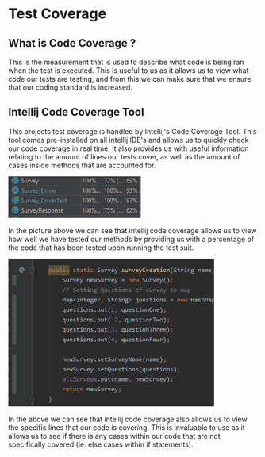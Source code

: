 # Test Coverage
## What is Code Coverage ?
This is the measurement that is used to describe what code is being ran when the test is executed. This is useful to us as it allows us to view what code our tests are testing, and from this we can make sure that we ensure that our coding standard is increased.

## Intellij Code Coverage Tool
This projects test coverage is handled by Intellij's Code Coverage Tool. This tool comes pre-installed on all intellij IDE's and allows us to quickly check our code coverage in real time. It also provides us with useful information relating to the amount of lines our tests cover, as well as the amount of cases inside methods that are accounted for.

![Coverage](coverage_per.PNG)

In the picture above we can see that intellij code coverage allows us to view how well we have tested our methods by providing us with a percentage of the code that has been tested upon running the test suit.

![Line Coverage](line_cover.PNG)

In the above we can see that intellij code coverage also allows us to view the specific lines that our code is covering. This is invaluable to use as it allows us to see if there is any cases within our code that are not specifically covered (ie: else cases within if statements).
